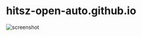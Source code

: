 # hitsz-open-auto.github.io

![screenshot](https://mitcher-1316637614.cos.ap-nanjing.myqcloud.com/hoa/20231110223644.png?imageSlim)
